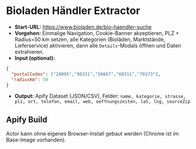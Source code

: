 # Bioladen Händler Extractor

- **Start-URL:** https://www.bioladen.de/bio-haendler-suche
- **Vorgehen:** Einmalige Navigation, Cookie-Banner akzeptieren, PLZ + Radius=50 km setzen,
  alle Kategorien (Bioläden, Marktstände, Lieferservice) aktivieren, dann alle `Details`-Modals öffnen
  und Daten extrahieren.
- **Input (optional):**
```json
{
  "postalCodes": ["20095","80331","50667","60311","70173"],
  "radiusKm": 50
}
```
- **Output:** Apify Dataset (JSON/CSV), Felder: `name, kategorie, strasse, plz, ort, telefon, email, web, oeffnungszeiten, lat, lng, sourceZip`

## Apify Build
Actor kann ohne eigenes Browser-Install gebaut werden (Chrome ist im Base-Image vorhanden).


